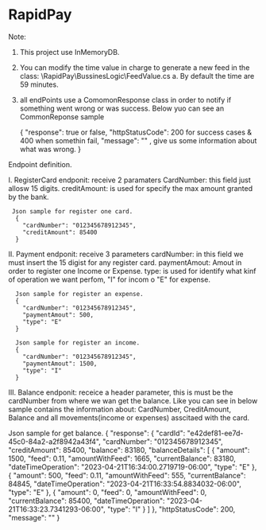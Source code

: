 # RapidPay
Note: 
  1. This project use InMemoryDB.
  2. You can modify the time value in charge to generate a new feed in the class: \RapidPay\BussinesLogic\FeedValue.cs
    a. By default the time are 59 minutes.
  3. all endPoints use a ComomonResponse class in order to notify if something went wrong or was success. Below  yuo can see an CommonReponse sample
  
      {
        "response": true or false,
        "httpStatusCode": 200 for success cases & 400 when somethin fail,
        "message": "" , give us some information about what was wrong.
      }

Endpoint definition.

I. RegisterCard endponit: receive 2 paramaters
  CardNumber: this field just allosw 15 digits. 
  creditAmount: is used for specify the max amount granted by the bank.
     
     Json sample for register one card.
      {
        "cardNumber": "012345678912345",
        "creditAmount": 85400
      }
      
II. Payment endponit: receive 3 parameters
  cardNumber: in this field we must insert the 15 digist for any register card.
  paymentAmout: Amout in order to register one Income or Expense.
  type: is used for identify what kinf of operation we want perfom, "I" for incom o "E" for expense.
  
      Json sample for register an expense.
      {
        "cardNumber": "012345678912345",
        "paymentAmout": 500,
        "type": "E"
      }
      
      Json sample for register an income.
      {
        "cardNumber": "012345678912345",
        "paymentAmout": 1500,
        "type": "I"
      }

III. Balance endponit: receice a header parameter, this is must be the cardNumber from where we wan get the balance. Like you can see in below sample contains the information about: CardNumber, CreditAmount, Balance and all movements(income or expenses) asscitaed with the card.

Json sample for get balance.
{
  "response": {
    "cardId": "e42def81-ee7d-45c0-84a2-a2f8942a43f4",
    "cardNumber": "012345678912345",
    "creditAmount": 85400,
    "balance": 83180,
    "balanceDetails": [
      {
        "amount": 1500,
        "feed": 0.11,
        "amountWithFeed": 1665,
        "currentBalance": 83180,
        "dateTimeOperation": "2023-04-21T16:34:00.2719719-06:00",
        "type": "E"
      },
      {
        "amount": 500,
        "feed": 0.11,
        "amountWithFeed": 555,
        "currentBalance": 84845,
        "dateTimeOperation": "2023-04-21T16:33:54.8834032-06:00",
        "type": "E"
      },
      {
        "amount": 0,
        "feed": 0,
        "amountWithFeed": 0,
        "currentBalance": 85400,
        "dateTimeOperation": "2023-04-21T16:33:23.7341293-06:00",
        "type": "I"
      }
    ]
  },
  "httpStatusCode": 200,
  "message": ""
}
